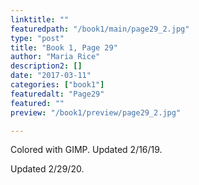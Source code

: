 ```yaml
---
linktitle: ""
featuredpath: "/book1/main/page29_2.jpg"
type: "post"
title: "Book 1, Page 29"
author: "Maria Rice"
description2: []
date: "2017-03-11"
categories: ["book1"]
featuredalt: "Page29"
featured: ""
preview: "/book1/preview/page29_2.jpg"

---
```


Colored with GIMP. Updated 2/16/19. 

Updated 2/29/20.

